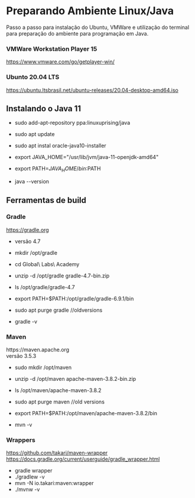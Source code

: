 # Preparando Ambiente Linux/Java
Passo a passo para instalação do Ubuntu, VMWare e utilização do terminal para preparação do ambiente para programação em Java.

### VMWare Workstation Player 15
<https://www.vmware.com/go/getplayer-win/>

### Ubunto 20.04 LTS
https://ubuntu.ltsbrasil.net/ubuntu-releases/20.04-desktop-amd64.iso

## Instalando o Java 11

- sudo add-apt-repository ppa:linuxuprising/java
- sudo apt update
- sudo apt instal oracle-java10-installer

- export JAVA_HOME="/usr/lib/jvm/java-11-openjdk-amd64"
- export PATH=$JAVA_HOME/bin:$PATH


- java --version

## Ferramentas de build

### Gradle
https://gradle.org

- versão 4.7

- mkdir /opt/gradle
- cd Global\ Labs\ Academy
- unzip -d /opt/gradle gradle-4.7-bin.zip
- ls /opt/gradle/gradle-4.7
- export PATH=$PATH:/opt/gradle/gradle-6.9.1/bin

- sudo apt purge gradle //oldversions

- gradle -v

### Maven

<p>https://maven.apache.org<br>
versão 3.5.3</p>

- sudo mkdir /opt/maven
- unzip -d /opt/maven apache-maven-3.8.2-bin.zip
- ls /opt/maven/apache-maven-3.8.2
- sudo apt purge maven //old versions
- export PATH=$PATH:/opt/maven/apache-maven-3.8.2/bin

- mvn -v

### Wrappers

https://github.com/takari/maven-wrapper
https://docs.gradle.org/current/userguide/gradle_wrapper.html

- gradle wrapper
- ./gradlew -v
- mvn -N io.takari:maven:wrapper
- ./mvnw -v

